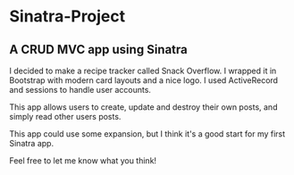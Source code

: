 # Sinatra-Project
## A CRUD MVC app using Sinatra

I decided to make a recipe tracker called Snack Overflow. I wrapped it in Bootstrap with modern card layouts and a nice logo. I used ActiveRecord and sessions to handle user accounts.

This app allows users to create, update and destroy their own posts, and simply read other users posts.

This app could use some expansion, but I think it's a good start for my first Sinatra app.

Feel free to let me know what you think!